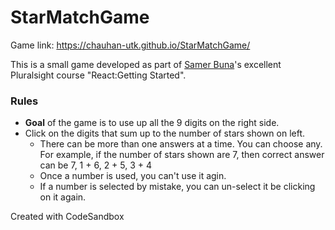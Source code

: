 # StarMatchGame

Game link: https://chauhan-utk.github.io/StarMatchGame/

This is a small game developed as part of [Samer Buna](https://github.com/samerbuna)'s excellent Pluralsight course "React:Getting Started".

### Rules

- **Goal** of the game is to use up all the 9 digits on the right side.
- Click on the digits that sum up to the number of stars shown on left.
  - There can be more than one answers at a time. You can choose any. For example, if the number of stars shown are 7, then correct answer can be 7, 1 + 6, 2 + 5, 3 + 4
  - Once a number is used, you can't use it agin.
  - If a number is selected by mistake, you can un-select it be clicking on it again.

Created with CodeSandbox
